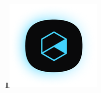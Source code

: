 <p align="center">
  <a href="#">
    🔗 <img src="https://github.com/Gelzieny/formacao_explorer/blob/main/.github/image.png?raw=true"  alt="Logo da formação Explorer da Rocketseat" />
  </a>
</p>